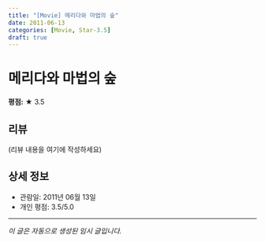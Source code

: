 ```yaml
---
title: "[Movie] 메리다와 마법의 숲"
date: 2011-06-13
categories: [Movie, Star-3.5]
draft: true
---
```


# 메리다와 마법의 숲

**평점:** ★ 3.5

## 리뷰

(리뷰 내용을 여기에 작성하세요)

## 상세 정보

- 관람일: 2011년 06월 13일
- 개인 평점: 3.5/5.0

---

*이 글은 자동으로 생성된 임시 글입니다.*
